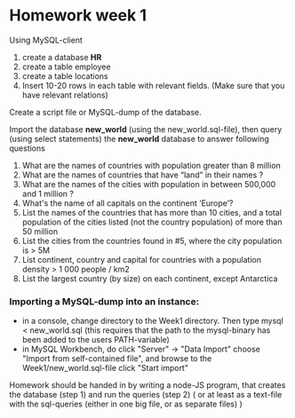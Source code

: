 # Homework week 1

Using MySQL-client 
1. create a database **HR**
2. create a table employee
3. create a table locations
4. Insert 10-20 rows in each table with relevant fields. (Make sure that you have relevant relations)

Create a script file or MySQL-dump of the database. 

Import the database **new_world** (using the new_world.sql-file), 
then query (using select statements) the **new_world** database to answer following questions

1. What are the names of countries with population greater than 8 million
2. What are the names of countries that have “land” in their names ?
3. What are the names of the cities with population in between 500,000 and 1 million ?
4. What's the name of all capitals on the continent ‘Europe’?
5. List the names of the countries that has more than 10 cities, and a total population of the cities listed (not the country population) of more than 50 million
6. List the cities from the countries found in #5, where the city population is > 5M
7. List continent, country and capital for countries with a population density > 1 000 people / km2 
8. List the largest country (by size) on each continent, except Antarctica


### Importing a MySQL-dump into an instance:
- in a console, change directory to the Week1 directory. Then type 
    mysql < new_world.sql
    (this requires that the path to the mysql-binary has been added to the users PATH-variable)
- in MySQL Workbench, do
    click "Server" -> "Data Import"
    choose "Import from self-contained file", and browse to the Week1/new_world.sql-file
    click "Start import"

Homework should be handed in by writing a node-JS program, that creates the database (step 1) and run the queries (step 2)
( or at least as a text-file with the sql-queries (either in one big file, or as separate files) )
